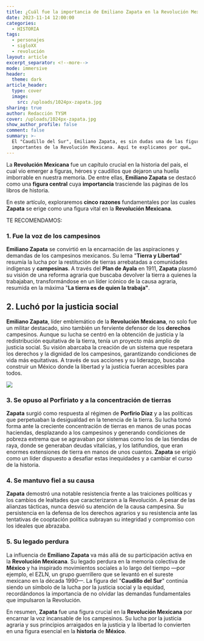 ```yaml
---
title: ¿Cuál fue la importancia de Emiliano Zapata en la Revolución Mexicana
date: 2023-11-14 12:00:00
categories:
  - HISTORIA
tags:
  - personajes
  - sigloXX
  - revolución
layout: article
excerpt_separator: <!--more-->
mode: immersive
header:
  theme: dark
article_header:
  type: cover
  image:
    src: /uploads/1024px-zapata.jpg
sharing: true
author: Redacción TYSM
cover: /uploads/1024px-zapata.jpg
show_author_profile: false
comment: false
summary: >-
  El "Caudillo del Sur", Emiliano Zapata, es sin dudas una de las figuras más
  importantes de la Revolución Mexicana. Aquí te explicamos por qué…
---
```

La **Revolución Mexicana** fue un capítulo crucial en la historia del país, el cual vio emerger a figuras, héroes y caudillos que dejaron una huella imborrable en nuestra memoria. De entre ellas, **Emiliano Zapata** se destacó como una **figura central** cuya **importancia** trasciende las páginas de los libros de historia.

En este artículo, exploraremos **cinco**&nbsp;**razones** fundamentales por las cuales **Zapata** se erige como una figura vital en la **Revolución Mexicana**.

TE RECOMENDAMOS:&nbsp;

### 1\. Fue la voz de los campesinos

**Emiliano Zapata** se convirtió en la encarnación de las aspiraciones y demandas de los campesinos mexicanos. Su lema "**Tierra y Libertad**" resumía la lucha por la restitución de tierras arrebatadas a comunidades indígenas y **campesinas**. A través del **Plan de Ayala** en 1911, **Zapata** plasmó su visión de una reforma agraria que buscaba devolver la tierra a quienes la trabajaban, transformándose en un líder icónico de la causa agraria, resumida en la máxima "**La tierra es de quien la trabaja"**.

## 2\. Luchó por la justicia social

**Emiliano Zapata**, líder emblemático de la **Revolución Mexicana**, no solo fue un militar destacado, sino también un ferviente defensor de los **derechos** campesinos. Aunque su lucha se centró en la obtención de justicia y la redistribución equitativa de la tierra, tenía un proyecto más amplio de justicia social. Su visión abarcaba la creación de un sistema que respetara los derechos y la dignidad de los campesinos, garantizando condiciones de vida más equitativas. A través de sus acciones y su liderazgo, buscaba construir un México donde la libertad y la justicia fueran accesibles para todos.

![](https://upload.wikimedia.org/wikipedia/commons/9/99/Emiliano_Zapata4.jpg)

### 3\. Se opuso al Porfiriato y a la concentración de tierras

**Zapata** surgió como respuesta al régimen de **Porfirio Díaz** y a las políticas que perpetuaban la desigualdad en la tenencia de la tierra. Su lucha tomó forma ante la creciente concentración de tierras en manos de unas pocas haciendas, desplazando a los campesinos y generando condiciones de pobreza extrema que se agravaban por sistemas como los de las tiendas de raya, donde se generaban deudas vitalicias, y los latifundios, que eran enormes extensiones de tierra en manos de unos cuantos. **Zapata** se erigió como un líder dispuesto a desafiar estas inequidades y a cambiar el curso de la historia.

### 4\. Se mantuvo fiel a su causa

**Zapata** demostró una notable resistencia frente a las traiciones políticas y los cambios de lealtades que caracterizaron a la Revolución. A pesar de las alianzas tácticas, nunca desvió su atención de la causa campesina. Su persistencia en la defensa de los derechos agrarios y su resistencia ante las tentativas de cooptación política subrayan su integridad y compromiso con los ideales que abrazaba.

### 5\. Su legado perdura

La influencia de **Emiliano Zapata** va más allá de su participación activa en la **Revolución Mexicana**. Su legado perdura en la memoria colectiva de **México** y ha inspirado movimientos sociales a lo largo del tiempo —por ejemplo, el EZLN, un grupo guerrillero que se levantó en el sureste mexicano en la década 1990—. La figura del "**Caudillo del Sur**" continúa siendo un símbolo de la lucha por la justicia social y la equidad, recordándonos la importancia de no olvidar las demandas fundamentales que impulsaron la Revolución.

En resumen,&nbsp;**Zapata** fue una figura crucial en la **Revolución Mexicana** por encarnar la voz incansable de los campesinos. Su lucha por la justicia agraria y sus principios arraigados en la justicia y la libertad lo convierten en una figura esencial en la **historia** de **México**.
